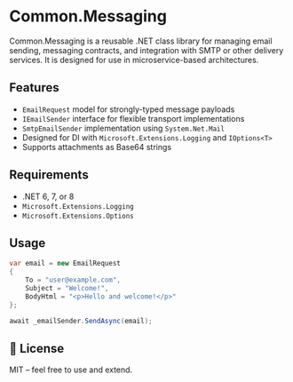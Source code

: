 # Common.Messaging

Common.Messaging is a reusable .NET class library for managing email sending, messaging contracts, and integration with SMTP or other delivery services. It is designed for use in microservice-based architectures.

## Features

- `EmailRequest` model for strongly-typed message payloads
- `IEmailSender` interface for flexible transport implementations
- `SmtpEmailSender` implementation using `System.Net.Mail`
- Designed for DI with `Microsoft.Extensions.Logging` and `IOptions<T>`
- Supports attachments as Base64 strings

## Requirements

- .NET 6, 7, or 8
- `Microsoft.Extensions.Logging`
- `Microsoft.Extensions.Options`

## Usage

```csharp
var email = new EmailRequest
{
    To = "user@example.com",
    Subject = "Welcome!",
    BodyHtml = "<p>Hello and welcome!</p>"
};

await _emailSender.SendAsync(email);
```

## 📄 License

MIT – feel free to use and extend.
